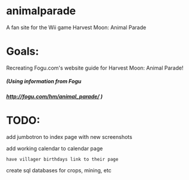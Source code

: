 # animalparade
A fan site for the Wii game Harvest Moon: Animal Parade

# Goals:

Recreating Fogu.com's website guide for Harvest Moon: Animal Parade!

##### (Using information from Fogu
##### http://fogu.com/hm/animal_parade/ )

# TODO: 
add jumbotron to index page with new screenshots

add working calendar to calendar page

    have villager birthdays link to their page
    
create sql databases for crops, mining, etc

